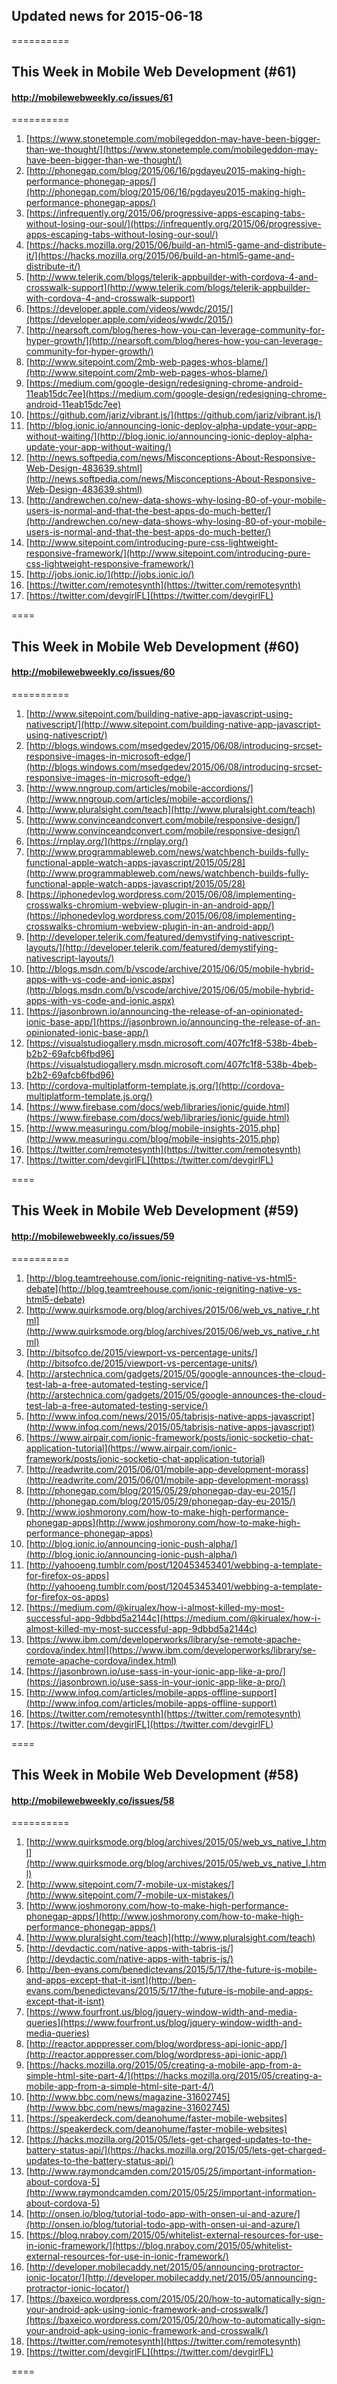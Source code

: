 ## Updated news for 2015-06-18 

==========
## This Week in Mobile Web Development (#61)
#### http://mobilewebweekly.co/issues/61

==========
  1. [https://www.stonetemple.com/mobilegeddon-may-have-been-bigger-than-we-thought/](https://www.stonetemple.com/mobilegeddon-may-have-been-bigger-than-we-thought/) 
  2. [http://phonegap.com/blog/2015/06/16/pgdayeu2015-making-high-performance-phonegap-apps/](http://phonegap.com/blog/2015/06/16/pgdayeu2015-making-high-performance-phonegap-apps/) 
  3. [https://infrequently.org/2015/06/progressive-apps-escaping-tabs-without-losing-our-soul/](https://infrequently.org/2015/06/progressive-apps-escaping-tabs-without-losing-our-soul/) 
  4. [https://hacks.mozilla.org/2015/06/build-an-html5-game-and-distribute-it/](https://hacks.mozilla.org/2015/06/build-an-html5-game-and-distribute-it/) 
  5. [http://www.telerik.com/blogs/telerik-appbuilder-with-cordova-4-and-crosswalk-support](http://www.telerik.com/blogs/telerik-appbuilder-with-cordova-4-and-crosswalk-support) 
  6. [https://developer.apple.com/videos/wwdc/2015/](https://developer.apple.com/videos/wwdc/2015/) 
  7. [http://nearsoft.com/blog/heres-how-you-can-leverage-community-for-hyper-growth/](http://nearsoft.com/blog/heres-how-you-can-leverage-community-for-hyper-growth/) 
  8. [http://www.sitepoint.com/2mb-web-pages-whos-blame/](http://www.sitepoint.com/2mb-web-pages-whos-blame/) 
  9. [https://medium.com/google-design/redesigning-chrome-android-11eab15dc7ee](https://medium.com/google-design/redesigning-chrome-android-11eab15dc7ee) 
  10. [https://github.com/jariz/vibrant.js/](https://github.com/jariz/vibrant.js/) 
  11. [http://blog.ionic.io/announcing-ionic-deploy-alpha-update-your-app-without-waiting/](http://blog.ionic.io/announcing-ionic-deploy-alpha-update-your-app-without-waiting/) 
  12. [http://news.softpedia.com/news/Misconceptions-About-Responsive-Web-Design-483639.shtml](http://news.softpedia.com/news/Misconceptions-About-Responsive-Web-Design-483639.shtml) 
  13. [http://andrewchen.co/new-data-shows-why-losing-80-of-your-mobile-users-is-normal-and-that-the-best-apps-do-much-better/](http://andrewchen.co/new-data-shows-why-losing-80-of-your-mobile-users-is-normal-and-that-the-best-apps-do-much-better/) 
  14. [http://www.sitepoint.com/introducing-pure-css-lightweight-responsive-framework/](http://www.sitepoint.com/introducing-pure-css-lightweight-responsive-framework/) 
  15. [http://jobs.ionic.io/](http://jobs.ionic.io/) 
  16. [https://twitter.com/remotesynth](https://twitter.com/remotesynth) 
  17. [https://twitter.com/devgirlFL](https://twitter.com/devgirlFL) 

====
## This Week in Mobile Web Development (#60)
#### http://mobilewebweekly.co/issues/60

==========
  1. [http://www.sitepoint.com/building-native-app-javascript-using-nativescript/](http://www.sitepoint.com/building-native-app-javascript-using-nativescript/) 
  2. [http://blogs.windows.com/msedgedev/2015/06/08/introducing-srcset-responsive-images-in-microsoft-edge/](http://blogs.windows.com/msedgedev/2015/06/08/introducing-srcset-responsive-images-in-microsoft-edge/) 
  3. [http://www.nngroup.com/articles/mobile-accordions/](http://www.nngroup.com/articles/mobile-accordions/) 
  4. [http://www.pluralsight.com/teach](http://www.pluralsight.com/teach) 
  6. [http://www.convinceandconvert.com/mobile/responsive-design/](http://www.convinceandconvert.com/mobile/responsive-design/) 
  7. [https://rnplay.org/](https://rnplay.org/) 
  8. [http://www.programmableweb.com/news/watchbench-builds-fully-functional-apple-watch-apps-javascript/2015/05/28](http://www.programmableweb.com/news/watchbench-builds-fully-functional-apple-watch-apps-javascript/2015/05/28) 
  9. [https://iphonedevlog.wordpress.com/2015/06/08/implementing-crosswalks-chromium-webview-plugin-in-an-android-app/](https://iphonedevlog.wordpress.com/2015/06/08/implementing-crosswalks-chromium-webview-plugin-in-an-android-app/) 
  10. [http://developer.telerik.com/featured/demystifying-nativescript-layouts/](http://developer.telerik.com/featured/demystifying-nativescript-layouts/) 
  11. [http://blogs.msdn.com/b/vscode/archive/2015/06/05/mobile-hybrid-apps-with-vs-code-and-ionic.aspx](http://blogs.msdn.com/b/vscode/archive/2015/06/05/mobile-hybrid-apps-with-vs-code-and-ionic.aspx) 
  12. [https://jasonbrown.io/announcing-the-release-of-an-opinionated-ionic-base-app/](https://jasonbrown.io/announcing-the-release-of-an-opinionated-ionic-base-app/) 
  13. [https://visualstudiogallery.msdn.microsoft.com/407fc1f8-538b-4beb-b2b2-69afcb6fbd96](https://visualstudiogallery.msdn.microsoft.com/407fc1f8-538b-4beb-b2b2-69afcb6fbd96) 
  14. [http://cordova-multiplatform-template.js.org/](http://cordova-multiplatform-template.js.org/) 
  15. [https://www.firebase.com/docs/web/libraries/ionic/guide.html](https://www.firebase.com/docs/web/libraries/ionic/guide.html) 
  16. [http://www.measuringu.com/blog/mobile-insights-2015.php](http://www.measuringu.com/blog/mobile-insights-2015.php) 
  17. [https://twitter.com/remotesynth](https://twitter.com/remotesynth) 
  18. [https://twitter.com/devgirlFL](https://twitter.com/devgirlFL) 

====
## This Week in Mobile Web Development (#59)
#### http://mobilewebweekly.co/issues/59

==========
  1. [http://blog.teamtreehouse.com/ionic-reigniting-native-vs-html5-debate](http://blog.teamtreehouse.com/ionic-reigniting-native-vs-html5-debate) 
  2. [http://www.quirksmode.org/blog/archives/2015/06/web_vs_native_r.html](http://www.quirksmode.org/blog/archives/2015/06/web_vs_native_r.html) 
  3. [http://bitsofco.de/2015/viewport-vs-percentage-units/](http://bitsofco.de/2015/viewport-vs-percentage-units/) 
  4. [http://arstechnica.com/gadgets/2015/05/google-announces-the-cloud-test-lab-a-free-automated-testing-service/](http://arstechnica.com/gadgets/2015/05/google-announces-the-cloud-test-lab-a-free-automated-testing-service/) 
  5. [http://www.infoq.com/news/2015/05/tabrisjs-native-apps-javascript](http://www.infoq.com/news/2015/05/tabrisjs-native-apps-javascript) 
  6. [https://www.airpair.com/ionic-framework/posts/ionic-socketio-chat-application-tutorial](https://www.airpair.com/ionic-framework/posts/ionic-socketio-chat-application-tutorial) 
  7. [http://readwrite.com/2015/06/01/mobile-app-development-morass](http://readwrite.com/2015/06/01/mobile-app-development-morass) 
  8. [http://phonegap.com/blog/2015/05/29/phonegap-day-eu-2015/](http://phonegap.com/blog/2015/05/29/phonegap-day-eu-2015/) 
  9. [http://www.joshmorony.com/how-to-make-high-performance-phonegap-apps](http://www.joshmorony.com/how-to-make-high-performance-phonegap-apps) 
  10. [http://blog.ionic.io/announcing-ionic-push-alpha/](http://blog.ionic.io/announcing-ionic-push-alpha/) 
  11. [http://yahooeng.tumblr.com/post/120453453401/webbing-a-template-for-firefox-os-apps](http://yahooeng.tumblr.com/post/120453453401/webbing-a-template-for-firefox-os-apps) 
  12. [https://medium.com/@kirualex/how-i-almost-killed-my-most-successful-app-9dbbd5a2144c](https://medium.com/@kirualex/how-i-almost-killed-my-most-successful-app-9dbbd5a2144c) 
  13. [https://www.ibm.com/developerworks/library/se-remote-apache-cordova/index.html](https://www.ibm.com/developerworks/library/se-remote-apache-cordova/index.html) 
  14. [https://jasonbrown.io/use-sass-in-your-ionic-app-like-a-pro/](https://jasonbrown.io/use-sass-in-your-ionic-app-like-a-pro/) 
  15. [http://www.infoq.com/articles/mobile-apps-offline-support](http://www.infoq.com/articles/mobile-apps-offline-support) 
  16. [https://twitter.com/remotesynth](https://twitter.com/remotesynth) 
  17. [https://twitter.com/devgirlFL](https://twitter.com/devgirlFL) 

====
## This Week in Mobile Web Development (#58)
#### http://mobilewebweekly.co/issues/58

==========
  1. [http://www.quirksmode.org/blog/archives/2015/05/web_vs_native_l.html](http://www.quirksmode.org/blog/archives/2015/05/web_vs_native_l.html) 
  2. [http://www.sitepoint.com/7-mobile-ux-mistakes/](http://www.sitepoint.com/7-mobile-ux-mistakes/) 
  3. [http://www.joshmorony.com/how-to-make-high-performance-phonegap-apps/](http://www.joshmorony.com/how-to-make-high-performance-phonegap-apps/) 
  4. [http://www.pluralsight.com/teach](http://www.pluralsight.com/teach) 
  6. [http://devdactic.com/native-apps-with-tabris-js/](http://devdactic.com/native-apps-with-tabris-js/) 
  7. [http://ben-evans.com/benedictevans/2015/5/17/the-future-is-mobile-and-apps-except-that-it-isnt](http://ben-evans.com/benedictevans/2015/5/17/the-future-is-mobile-and-apps-except-that-it-isnt) 
  8. [https://www.fourfront.us/blog/jquery-window-width-and-media-queries](https://www.fourfront.us/blog/jquery-window-width-and-media-queries) 
  9. [http://reactor.apppresser.com/blog/wordpress-api-ionic-app/](http://reactor.apppresser.com/blog/wordpress-api-ionic-app/) 
  10. [https://hacks.mozilla.org/2015/05/creating-a-mobile-app-from-a-simple-html-site-part-4/](https://hacks.mozilla.org/2015/05/creating-a-mobile-app-from-a-simple-html-site-part-4/) 
  11. [http://www.bbc.com/news/magazine-31602745](http://www.bbc.com/news/magazine-31602745) 
  12. [https://speakerdeck.com/deanohume/faster-mobile-websites](https://speakerdeck.com/deanohume/faster-mobile-websites) 
  13. [https://hacks.mozilla.org/2015/05/lets-get-charged-updates-to-the-battery-status-api/](https://hacks.mozilla.org/2015/05/lets-get-charged-updates-to-the-battery-status-api/) 
  14. [http://www.raymondcamden.com/2015/05/25/important-information-about-cordova-5](http://www.raymondcamden.com/2015/05/25/important-information-about-cordova-5) 
  15. [http://onsen.io/blog/tutorial-todo-app-with-onsen-ui-and-azure/](http://onsen.io/blog/tutorial-todo-app-with-onsen-ui-and-azure/) 
  16. [https://blog.nraboy.com/2015/05/whitelist-external-resources-for-use-in-ionic-framework/](https://blog.nraboy.com/2015/05/whitelist-external-resources-for-use-in-ionic-framework/) 
  17. [http://developer.mobilecaddy.net/2015/05/announcing-protractor-ionic-locator/](http://developer.mobilecaddy.net/2015/05/announcing-protractor-ionic-locator/) 
  18. [https://baxeico.wordpress.com/2015/05/20/how-to-automatically-sign-your-android-apk-using-ionic-framework-and-crosswalk/](https://baxeico.wordpress.com/2015/05/20/how-to-automatically-sign-your-android-apk-using-ionic-framework-and-crosswalk/) 
  19. [https://twitter.com/remotesynth](https://twitter.com/remotesynth) 
  20. [https://twitter.com/devgirlFL](https://twitter.com/devgirlFL) 

====
